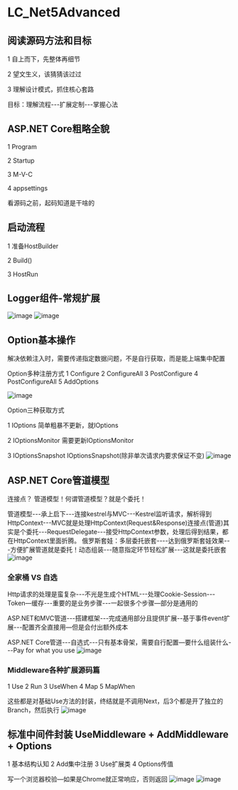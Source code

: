# LC_Net5Advanced
## 阅读源码方法和目标
1 自上而下，先整体再细节

2 望文生义，该猜猜该过过

3 理解设计模式，抓住核心套路

目标：理解流程---扩展定制---掌握心法
## ASP.NET Core粗略全貌
1 Program

2 Startup

3 M-V-C

4 appsettings

看源码之前，起码知道是干啥的
## 启动流程
1 准备HostBuilder 

2 Build()

3 HostRun
## Logger组件-常规扩展
![image](https://user-images.githubusercontent.com/26539681/125220866-e4e6d800-e2f9-11eb-8dbf-855a38e257d6.png)
![image](https://user-images.githubusercontent.com/26539681/125220762-ca146380-e2f9-11eb-8720-05f407d018a5.png)
## Option基本操作
解决依赖注入时，需要传递指定数据问题，不是自行获取，而是能上端集中配置

Option多种注册方式 1 Configure 2 ConfigureAll 3 PostConfigure 4 PostConfigureAll 5 AddOptions

![image](https://user-images.githubusercontent.com/26539681/125222143-12348580-e2fc-11eb-81bb-fbac1c52f0c2.png)

Option三种获取方式

1 IOptions<EmailOption> 简单粗暴不更新，就IOptions
  
2 IOptionsMonitor<EmailOption>  需要更新IOptionsMonitor
  
3 IOptionsSnapshot<EmailOption> IOptionsSnapshot(除非单次请求内要求保证不变)
![image](https://user-images.githubusercontent.com/26539681/125222415-8707bf80-e2fc-11eb-8f49-5c72834c5453.png)
## ASP.NET Core管道模型
连接点？ 管道模型！何谓管道模型？就是个委托！
  
管道模型---承上启下---连接kestrel与MVC---Kestrel监听请求，解析得到HttpContext---MVC就是处理HttpContext(Request&Response)连接点(管道)其实是个委托---RequestDelegate---接受HttpContext参数，处理后得到结果，都在HttpContext里面折腾。
俄罗斯套娃：多层委托嵌套----达到俄罗斯套娃效果---方便扩展管道就是委托！动态组装---随意指定环节轻松扩展---这就是委托嵌套
![image](https://user-images.githubusercontent.com/26539681/125222811-4e1c1a80-e2fd-11eb-9b86-e2dcf9470b00.png)

### 全家桶 VS 自选
Http请求的处理是蛮复杂---不光是生成个HTML---处理Cookie-Session---Token—缓存---重要的是业务步骤---一起很多个步骤—部分是通用的
  
ASP.NET和MVC管道---搭建框架---完成通用部分且提供扩展--基于事件event扩展---配置齐全直接用—但是会付出额外成本
  
ASP.NET Core管道---自选式---只有基本骨架，需要自行配置—要什么组装什么---Pay for what you use
![image](https://user-images.githubusercontent.com/26539681/125223207-f92cd400-e2fd-11eb-9824-053f75268eee.png)

### Middleware各种扩展源码篇
1 Use 2 Run 3 UseWhen 4 Map 5 MapWhen 
  
这些都是对基础Use方法的封装，终结就是不调用Next，后3个都是开了独立的Branch，然后执行
![image](https://user-images.githubusercontent.com/26539681/125223428-56288a00-e2fe-11eb-9c0d-d1069dde0334.png)

## 标准中间件封装 UseMiddleware + AddMiddleware + Options
1 基本结构认知 2 Add集中注册 3 Use扩展类 4 Options传值
  
写一个浏览器校验—如果是Chrome就正常响应，否则返回
![image](https://user-images.githubusercontent.com/26539681/125223637-b0294f80-e2fe-11eb-9b57-dde0f5949643.png)
![image](https://user-images.githubusercontent.com/26539681/125223679-be776b80-e2fe-11eb-8501-11fb873ee8d3.png)

  
